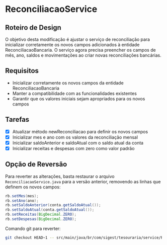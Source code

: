 # ReconciliacaoService

## Roteiro de Design
O objetivo desta modificação é ajustar o serviço de reconciliação para inicializar corretamente os novos campos adicionados à entidade ReconciliacaoBancaria. O serviço agora precisa preencher os campos de mês, ano, saldos e movimentações ao criar novas reconciliações bancárias.

## Requisitos
- Inicializar corretamente os novos campos da entidade ReconciliacaoBancaria
- Manter a compatibilidade com as funcionalidades existentes
- Garantir que os valores iniciais sejam apropriados para os novos campos

## Tarefas
- [x] Atualizar método newReconciliacao para definir os novos campos
- [x] Inicializar mes e ano com os valores da reconciliação mensal
- [x] Inicializar saldoAnterior e saldoAtual com o saldo atual da conta
- [x] Inicializar receitas e despesas com zero como valor padrão

## Opção de Reversão
Para reverter as alterações, basta restaurar o arquivo `ReconciliacaoService.java` para a versão anterior, removendo as linhas que definem os novos campos:

```java
rb.setMes(mes);
rb.setAno(ano);
rb.setSaldoAnterior(conta.getSaldoAtual());
rb.setSaldoAtual(conta.getSaldoAtual());
rb.setReceitas(BigDecimal.ZERO);
rb.setDespesas(BigDecimal.ZERO);
```

Comando git para reverter:
```bash
git checkout HEAD~1 -- src/main/java/br/com/sigest/tesouraria/service/ReconciliacaoService.java
```